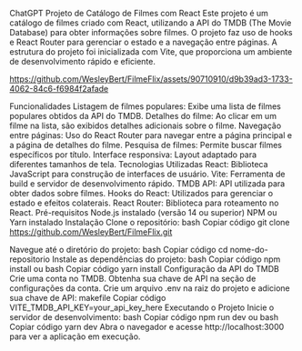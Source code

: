 
ChatGPT
Projeto de Catálogo de Filmes com React
Este projeto é um catálogo de filmes criado com React, utilizando a API do TMDB (The Movie Database) para obter informações sobre filmes. O projeto faz uso de hooks e React Router para gerenciar o estado e a navegação entre páginas. A estrutura do projeto foi inicializada com Vite, que proporciona um ambiente de desenvolvimento rápido e eficiente.



https://github.com/WesleyBert/FilmeFlix/assets/90710910/d9b39ad3-1733-4062-84c6-f6984f2afade



Funcionalidades
Listagem de filmes populares: Exibe uma lista de filmes populares obtidos da API do TMDB.
Detalhes do filme: Ao clicar em um filme na lista, são exibidos detalhes adicionais sobre o filme.
Navegação entre páginas: Uso do React Router para navegar entre a página principal e a página de detalhes do filme.
Pesquisa de filmes: Permite buscar filmes específicos por título.
Interface responsiva: Layout adaptado para diferentes tamanhos de tela.
Tecnologias Utilizadas
React: Biblioteca JavaScript para construção de interfaces de usuário.
Vite: Ferramenta de build e servidor de desenvolvimento rápido.
TMDB API: API utilizada para obter dados sobre filmes.
Hooks do React: Utilizados para gerenciar o estado e efeitos colaterais.
React Router: Biblioteca para roteamento no React.
Pré-requisitos
Node.js instalado (versão 14 ou superior)
NPM ou Yarn instalado
Instalação
Clone o repositório:
bash
Copiar código
git clone https://github.com/WesleyBert/FilmeFlix.git

Navegue até o diretório do projeto:
bash
Copiar código
cd nome-do-repositorio
Instale as dependências do projeto:
bash
Copiar código
npm install
ou
bash
Copiar código
yarn install
Configuração da API do TMDB
Crie uma conta no TMDB.
Obtenha sua chave de API na seção de configurações da conta.
Crie um arquivo .env na raiz do projeto e adicione sua chave de API:
makefile
Copiar código
VITE_TMDB_API_KEY=your_api_key_here
Executando o Projeto
Inicie o servidor de desenvolvimento:
bash
Copiar código
npm run dev
ou
bash
Copiar código
yarn dev
Abra o navegador e acesse http://localhost:3000 para ver a aplicação em execução.
